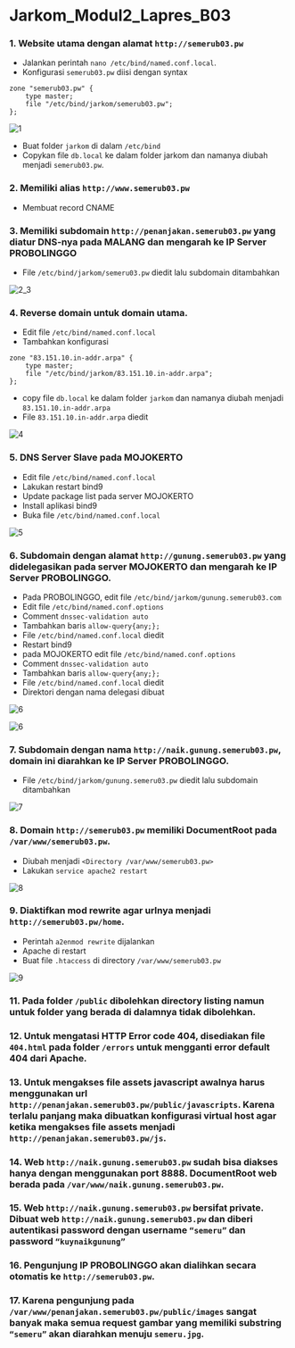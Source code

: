# Jarkom_Modul2_Lapres_B03

### 1. Website utama dengan alamat `http://semerub03.pw` 
- Jalankan perintah `nano /etc/bind/named.conf.local`.
- Konfigurasi `semerub03.pw` diisi dengan syntax

```
zone "semerub03.pw" {
    type master;
    file "/etc/bind/jarkom/semerub03.pw";
};
```

![1](modul2/1.png)

- Buat folder `jarkom` di dalam `/etc/bind`
- Copykan file `db.local` ke dalam folder jarkom dan namanya diubah menjadi `semerub03.pw`.


### 2. Memiliki alias `http://www.semerub03.pw`
- Membuat record CNAME

### 3. Memiliki subdomain `http://penanjakan.semerub03.pw` yang diatur DNS-nya pada MALANG dan mengarah ke IP Server PROBOLINGGO
- File `/etc/bind/jarkom/semeru03.pw` diedit lalu subdomain ditambahkan

![2_3](modul2/2.png)

### 4. Reverse domain untuk domain utama.
- Edit file `/etc/bind/named.conf.local`
- Tambahkan konfigurasi 
```
zone "83.151.10.in-addr.arpa" {
    type master;
    file "/etc/bind/jarkom/83.151.10.in-addr.arpa";
};
```
- copy file `db.local` ke dalam folder `jarkom` dan namanya diubah menjadi `83.151.10.in-addr.arpa`
- File `83.151.10.in-addr.arpa` diedit

![4](modul2/3.png)

### 5. DNS Server Slave pada MOJOKERTO 
- Edit file `/etc/bind/named.conf.local`
- Lakukan restart bind9
- Update package list pada server MOJOKERTO
- Install aplikasi bind9
- Buka file `/etc/bind/named.conf.local`

![5](modul2/4.png)

### 6. Subdomain dengan alamat `http://gunung.semerub03.pw` yang didelegasikan pada server MOJOKERTO dan mengarah ke IP Server PROBOLINGGO.
- Pada PROBOLINGGO, edit file `/etc/bind/jarkom/gunung.semerub03.com`
- Edit file `/etc/bind/named.conf.options`
- Comment `dnssec-validation auto`
- Tambahkan baris `allow-query{any;};`
- File `/etc/bind/named.conf.local` diedit
- Restart bind9
- pada MOJOKERTO edit file `/etc/bind/named.conf.options`
- Comment `dnssec-validation auto`
- Tambahkan baris `allow-query{any;};`
- File `/etc/bind/named.conf.local` diedit
- Direktori dengan nama delegasi dibuat

![6](modul2/2.png)

![6](modul2/5.png)

### 7. Subdomain dengan nama `http://naik.gunung.semerub03.pw`, domain ini diarahkan ke IP Server PROBOLINGGO.
- File `/etc/bind/jarkom/gunung.semeru03.pw` diedit lalu subdomain ditambahkan

![7](modul2/5.png)

### 8. Domain `http://semerub03.pw` memiliki DocumentRoot pada `/var/www/semerub03.pw`.
- Diubah menjadi `<Directory /var/www/semerub03.pw>`
- Lakukan `service apache2 restart`

![8](modul2/6.png)

### 9. Diaktifkan mod rewrite agar urlnya menjadi `http://semerub03.pw/home`.
- Perintah `a2enmod rewrite` dijalankan
- Apache di restart
- Buat file `.htaccess` di directory `/var/www/semerub03.pw`

![9](modul2/7.png)

### 11. Pada folder `/public` dibolehkan directory listing namun untuk folder yang berada di dalamnya tidak dibolehkan.

### 12. Untuk mengatasi HTTP Error code 404, disediakan file `404.html` pada folder `/errors` untuk mengganti error default 404 dari Apache.

### 13. Untuk mengakses file assets javascript awalnya harus menggunakan url `http://penanjakan.semerub03.pw/public/javascripts`. Karena terlalu panjang maka dibuatkan konfigurasi virtual host agar ketika mengakses file assets menjadi `http://penanjakan.semerub03.pw/js`.

### 14. Web `http://naik.gunung.semerub03.pw` sudah bisa diakses hanya dengan menggunakan port 8888. DocumentRoot web berada pada `/var/www/naik.gunung.semerub03.pw`.

### 15. Web `http://naik.gunung.semerub03.pw` bersifat private. Dibuat web `http://naik.gunung.semerub03.pw` dan diberi autentikasi password dengan username `“semeru”` dan password `“kuynaikgunung”`

### 16. Pengunjung IP PROBOLINGGO akan dialihkan secara otomatis ke `http://semerub03.pw`.

### 17. Karena pengunjung pada `/var/www/penanjakan.semerub03.pw/public/images` sangat banyak maka semua request gambar yang memiliki substring `“semeru”` akan diarahkan menuju `semeru.jpg`.

